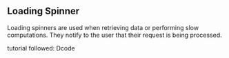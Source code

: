 ## Loading Spinner

Loading spinners are used when retrieving data or performing slow computations. They notify to the user that their request is being processed.

tutorial followed: Dcode
